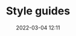 ---
title: Style guides
draft: false
date: 2022-03-04 12:11
audience:
  - New Hires
purpose: TBD
tags:
  - Research and Design
---